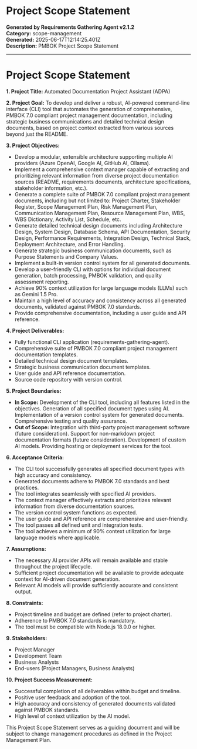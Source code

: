 # Project Scope Statement

**Generated by Requirements Gathering Agent v2.1.2**  
**Category:** scope-management  
**Generated:** 2025-06-17T12:14:25.401Z  
**Description:** PMBOK Project Scope Statement

---

# Project Scope Statement

**1. Project Title:** Automated Documentation Project Assistant (ADPA)

**2. Project Goal:** To develop and deliver a robust, AI-powered command-line interface (CLI) tool that automates the generation of comprehensive, PMBOK 7.0 compliant project management documentation, including strategic business communications and detailed technical design documents, based on project context extracted from various sources beyond just the README.

**3. Project Objectives:**

*   Develop a modular, extensible architecture supporting multiple AI providers (Azure OpenAI, Google AI, GitHub AI, Ollama).
*   Implement a comprehensive context manager capable of extracting and prioritizing relevant information from diverse project documentation sources (README, requirements documents, architecture specifications, stakeholder information, etc.).
*   Generate a complete suite of PMBOK 7.0 compliant project management documents, including but not limited to: Project Charter, Stakeholder Register, Scope Management Plan, Risk Management Plan, Communication Management Plan, Resource Management Plan, WBS, WBS Dictionary, Activity List, Schedule, etc.
*   Generate detailed technical design documents including Architecture Design, System Design, Database Schema, API Documentation, Security Design, Performance Requirements, Integration Design, Technical Stack, Deployment Architecture, and Error Handling.
*   Generate strategic business communication documents, such as Purpose Statements and Company Values.
*   Implement a built-in version control system for all generated documents.
*   Develop a user-friendly CLI with options for individual document generation, batch processing, PMBOK validation, and quality assessment reporting.
*   Achieve 90% context utilization for large language models (LLMs) such as Gemini 1.5 Pro.
*   Maintain a high level of accuracy and consistency across all generated documents, validated against PMBOK 7.0 standards.
*   Provide comprehensive documentation, including a user guide and API reference.


**4. Project Deliverables:**

*   Fully functional CLI application (requirements-gathering-agent).
*   Comprehensive suite of PMBOK 7.0 compliant project management documentation templates.
*   Detailed technical design document templates.
*   Strategic business communication document templates.
*   User guide and API reference documentation.
*   Source code repository with version control.


**5. Project Boundaries:**

*   **In Scope:**  Development of the CLI tool, including all features listed in the objectives. Generation of all specified document types using AI. Implementation of a version control system for generated documents.  Comprehensive testing and quality assurance.
*   **Out of Scope:** Integration with third-party project management software (future consideration). Support for non-markdown project documentation formats (future consideration).  Development of custom AI models.  Providing hosting or deployment services for the tool.


**6. Acceptance Criteria:**

*   The CLI tool successfully generates all specified document types with high accuracy and consistency.
*   Generated documents adhere to PMBOK 7.0 standards and best practices.
*   The tool integrates seamlessly with specified AI providers.
*   The context manager effectively extracts and prioritizes relevant information from diverse documentation sources.
*   The version control system functions as expected.
*   The user guide and API reference are comprehensive and user-friendly.
*   The tool passes all defined unit and integration tests.
*   The tool achieves a minimum of 90% context utilization for large language models where applicable.


**7. Assumptions:**

*   The necessary AI provider APIs will remain available and stable throughout the project lifecycle.
*   Sufficient project documentation will be available to provide adequate context for AI-driven document generation.
*   Relevant AI models will provide sufficiently accurate and consistent output.


**8. Constraints:**

*   Project timeline and budget are defined (refer to project charter).
*   Adherence to PMBOK 7.0 standards is mandatory.
*   The tool must be compatible with Node.js 18.0.0 or higher.


**9. Stakeholders:**

*   Project Manager
*   Development Team
*   Business Analysts
*   End-users (Project Managers, Business Analysts)


**10.  Project Success Measurement:**

*   Successful completion of all deliverables within budget and timeline.
*   Positive user feedback and adoption of the tool.
*   High accuracy and consistency of generated documents validated against PMBOK standards.
*   High level of context utilization by the AI model.

This Project Scope Statement serves as a guiding document and will be subject to change management procedures as defined in the Project Management Plan.
